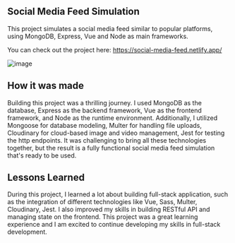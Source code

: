 ## Social Media Feed Simulation

This project simulates a social media feed similar to popular platforms, using MongoDB, Express, Vue and Node as main frameworks. 

You can check out the project here: https://social-media-feed.netlify.app/

![image](https://user-images.githubusercontent.com/63148481/213070971-b4545fd6-9757-4c05-aaa8-18b174eb8f0e.png)

## How it was made

Building this project was a thrilling journey. I used MongoDB as the database, Express as the backend framework, Vue as the frontend framework, and Node as the runtime environment. Additionally, I utilized Mongoose for database modeling, Multer for handling file uploads, Cloudinary for cloud-based image and video management, Jest for testing the http endpoints. It was challenging to bring all these technologies together, but the result is a fully functional social media feed simulation that's ready to be used.

## Lessons Learned

During this project, I learned a lot about building full-stack application, such as the integration of different technologies like Vue, Sass, Multer, Cloudinary, Jest. I also improved my skills in building RESTful API and managing state on the frontend. This project was a great learning experience and I am excited to continue developing my skills in full-stack development.
